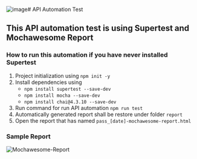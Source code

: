 ![image](https://github.com/faisaladdien/APIAutomationTest/assets/56010789/4d4de4ac-220f-4ed0-80de-f553902467e8)﻿# API Automation Test

## This API automation test is using Supertest and Mochawesome Report

### How to run this automation if you have never installed Supertest
1. Project initialization using `npm init -y`
2. Install dependencies using 
   - `npm install supertest --save-dev`
   - `npm install mocha --save-dev`
   - `npm install chai@4.3.10 --save-dev`
3. Run command for run API automation `npm run test`
4. Automatically generated report shall be restore under folder `report`
5. Open the report that has named `pass_[date]-mochawesome-report.html`

### Sample Report
![Mochawesome-Report](https://github.com/faisaladdien/APIAutomationTest/assets/56010789/beeacb3d-a3f9-40b9-9a81-aa9353fbf9a4)

